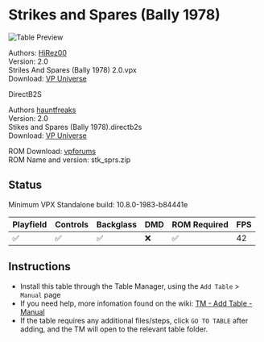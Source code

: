 # Strikes and Spares (Bally 1978)

![Table Preview](../../images/vpx-strikes.jpg)

Authors: [HiRez00](https://vpuniverse.com/profile/19941-hirez00/)  
Version: 2.0  
Striles And Spares (Bally 1978) 2.0.vpx  
Download: [VP Universe](https://vpuniverse.com/files/file/14061-strikes-and-spares-bally-1978-20-extras/)

DirectB2S

Authors [hauntfreaks](https://vpuniverse.com/profile/5216-hauntfreaks/)  
Version: 2.0  
Stikes and Spares (Bally 1978).directb2s  
Download: [VP Universe](https://vpuniverse.com/files/file/6357-strikes-and-spares-bally-1977-b2s/)

ROM
Download: [vpforums](https://www.vpforums.org/index.php?app=downloads&showfile=704)  
ROM Name and version: stk_sprs.zip  

## Status 

Minimum VPX Standalone build: 10.8.0-1983-b84441e

| Playfield | Controls | Backglass | DMD | ROM Required | FPS | 
|-----------|----------|-----------|-----|--------------|-----|
| :white_check_mark: | :white_check_mark: | :white_check_mark: | :x: | :white_check_mark: | 42 |

## Instructions

- Install this table through the Table Manager, using the `Add Table` > `Manual` page
- If you need help, more infomation found on the wiki: [TM - Add Table - Manual](https://github.com/LegendsUnchained/vpx-standalone-alp4k/wiki/%5B04%5D-%F0%9F%A7%A1-TM-%E2%80%90-Other-Features#add-table---manual)
- If the table requires any additional files/steps, click `GO TO TABLE` after adding, and the TM will open to the relevant table folder.

